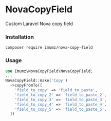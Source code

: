 # NovaCopyField
Custom Laravel Nova copy field

### Installation

```
composer require imumz/nova-copy-field
```
### Usage

```php
use Imumz\NovaCopyField\NovaCopyField;
...
NovaCopyField::make('Copy')
  ->copyFromTo([
    'field_to_copy' => 'field_to_paste',
    'field_to_copy_2' => 'field_to_paste_2',
    'field_to_copy_3' => 'field_to_paste_3',
    'field_to_copy_4' => 'field_to_paste_4',
    'field_to_copy_5' => 'field_to_paste_5',
  ])
```
